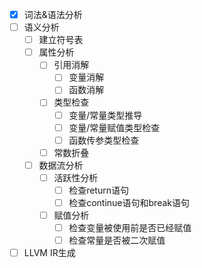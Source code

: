 - [x] 词法&语法分析
- [ ] 语义分析
    - [ ] 建立符号表
    - [ ] 属性分析
        - [ ] 引用消解
            - [ ] 变量消解
            - [ ] 函数消解
        - [ ] 类型检查
            - [ ] 变量/常量类型推导
            - [ ] 变量/常量赋值类型检查
            - [ ] 函数传参类型检查
        - [ ] 常数折叠
    - [ ] 数据流分析
        - [ ] 活跃性分析
            - [ ] 检查return语句
            - [ ] 检查continue语句和break语句
        - [ ] 赋值分析
            - [ ] 检查变量被使用前是否已经赋值
            - [ ] 检查常量是否被二次赋值
- [ ] LLVM IR生成